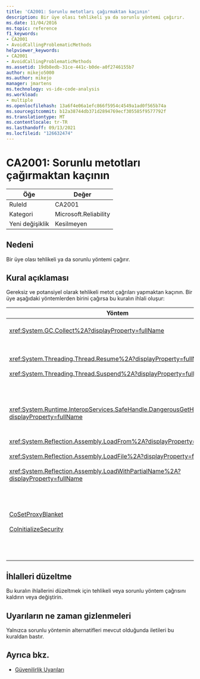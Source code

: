```yaml
---
title: 'CA2001: Sorunlu metotları çağırmaktan kaçının'
description: Bir üye olası tehlikeli ya da sorunlu yöntemi çağırır.
ms.date: 11/04/2016
ms.topic: reference
f1_keywords:
- CA2001
- AvoidCallingProblematicMethods
helpviewer_keywords:
- CA2001
- AvoidCallingProblematicMethods
ms.assetid: 19db8edb-31ce-441c-b0de-a0f2746155b7
author: mikejo5000
ms.author: mikejo
manager: jmartens
ms.technology: vs-ide-code-analysis
ms.workload:
- multiple
ms.openlocfilehash: 13a6f4e06a1efc866f5954c4549a1ad0f565b74a
ms.sourcegitcommit: b12a38744db371d2894769ecf305585f9577792f
ms.translationtype: MT
ms.contentlocale: tr-TR
ms.lasthandoff: 09/13/2021
ms.locfileid: "126632474"
---
```

# <a name="ca2001-avoid-calling-problematic-methods"></a>CA2001: Sorunlu metotları çağırmaktan kaçının

|Öğe|Değer|
|-|-|
|RuleId|CA2001|
|Kategori|Microsoft.Reliability|
|Yeni değişiklik|Kesilmeyen|

## <a name="cause"></a>Nedeni

Bir üye olası tehlikeli ya da sorunlu yöntemi çağırır.

## <a name="rule-description"></a>Kural açıklaması

Gereksiz ve potansiyel olarak tehlikeli metot çağrıları yapmaktan kaçının. Bir üye aşağıdaki yöntemlerden birini çağırsa bu kuralın ihlali oluşur:

|Yöntem|Açıklama|
|------------|-----------------|
|<xref:System.GC.Collect%2A?displayProperty=fullName>|GC çağrısı. Toplama, uygulama performansını önemli ölçüde etkileyebilir ve nadiren gereklidir. Daha fazla bilgi için [MSDN'de Yer alan Mariani'nin Performans Tidbit'leri](/archive/blogs/ricom/when-to-call-gc-collect) blog girdisine bakın.|
|<xref:System.Threading.Thread.Resume%2A?displayProperty=fullName><br /><br /><xref:System.Threading.Thread.Suspend%2A?displayProperty=fullName>|Thread.Suspend ve Thread.Resume, tahmin edilemeyen davranışları nedeniyle kullanım dışıdır.  İş parçacıklarını eşitlemek <xref:System.Threading> veya kaynakları korumak için ad alanı içinde , ve gibi diğer sınıfları <xref:System.Threading.Monitor> <xref:System.Threading.Mutex> <xref:System.Threading.Semaphore> kullanın.|
|<xref:System.Runtime.InteropServices.SafeHandle.DangerousGetHandle%2A?displayProperty=fullName>|yöntemi, `DangerousGetHandle` geçerli bir tanıtıcıyı getirene kadar bir güvenlik riski teşkil ediyor. Yöntemini güvenli bir şekilde kullanma hakkında daha `DangerousGetHandle` fazla bilgi için ve <xref:System.Runtime.InteropServices.SafeHandle.DangerousAddRef%2A> <xref:System.Runtime.InteropServices.SafeHandle.DangerousRelease%2A> yöntemlerine bakın.|
|<xref:System.Reflection.Assembly.LoadFrom%2A?displayProperty=fullName><br /><br /><xref:System.Reflection.Assembly.LoadFile%2A?displayProperty=fullName><br /><br /><xref:System.Reflection.Assembly.LoadWithPartialName%2A?displayProperty=fullName>|Bu yöntemler beklenmeyen konumlardan derlemeleri yükleyebilirsiniz. Örneğin, derlemeleri yüketen yöntemler hakkında bilgi [için, Bkz.](/archive/blogs/suzcook/loadfile-vs-loadfrom) Size [](/archive/blogs/suzcook/choosing-a-binding-context) Cook'un .NET CLR Notları blog gönderileri LoadFile ve LoadFrom ile Bağlama Bağlamı Seçme karşılaştırması.|
|[CoSetProxyBlanket](/windows/win32/api/combaseapi/nf-combaseapi-cosetproxyblanket)<br /><br />[CoInitializeSecurity](/windows/win32/api/combaseapi/nf-combaseapi-coinitializesecurity)|Kullanıcı kodu yönetilen bir işlemde yürütülmaya başladığında, güvenilir bir şekilde çağrısı yapmak için çok `CoSetProxyBlanket` geç. Ortak dil çalışma zamanı (CLR), P/Invoke kullanıcılarının başarılı olması engellenebilir başlatma eylemlerini yapar.<br /><br />Yönetilen bir uygulama için çağrısı yapmak zorundasanız, yerel kod (C++) yürütülebilir dosyası kullanarak işlemi başlatmanızı, yerel kodu çağırmanızı ve ardından yönetilen kod uygulamanızı devam ediyor olarak `CoSetProxyBlanket` `CoSetProxyBlanket` başlatmanızı öneririz. (Çalışma zamanı sürüm numarası belirttiğinizden emin olun.)|

## <a name="how-to-fix-violations"></a>İhlalleri düzeltme

Bu kuralın ihlallerini düzeltmek için tehlikeli veya sorunlu yöntem çağrısını kaldırın veya değiştirin.

## <a name="when-to-suppress-warnings"></a>Uyarıların ne zaman gizlenmeleri

Yalnızca sorunlu yöntemin alternatifleri mevcut olduğunda iletileri bu kuraldan bastır.

## <a name="see-also"></a>Ayrıca bkz.

- [Güvenilirlik Uyarıları](/dotnet/fundamentals/code-analysis/quality-rules/reliability-warnings)
